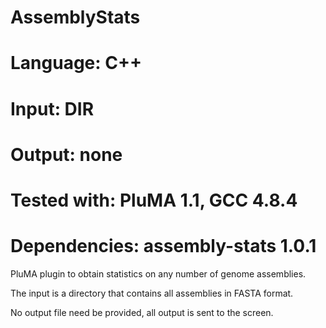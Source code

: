 # AssemblyStats
# Language: C++
# Input: DIR
# Output: none
# Tested with: PluMA 1.1, GCC 4.8.4
# Dependencies: assembly-stats 1.0.1

PluMA plugin to obtain statistics on any number of genome assemblies.

The input is a directory that contains all assemblies in FASTA format.

No output file need be provided, all output is sent to the screen.


